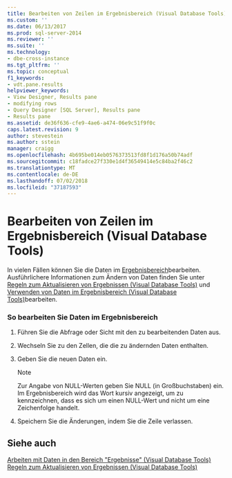 ```yaml
---
title: Bearbeiten von Zeilen im Ergebnisbereich (Visual Database Tools) | Microsoft-Dokumentation
ms.custom: ''
ms.date: 06/13/2017
ms.prod: sql-server-2014
ms.reviewer: ''
ms.suite: ''
ms.technology:
- dbe-cross-instance
ms.tgt_pltfrm: ''
ms.topic: conceptual
f1_keywords:
- vdt.pane.results
helpviewer_keywords:
- View Designer, Results pane
- modifying rows
- Query Designer [SQL Server], Results pane
- Results pane
ms.assetid: de36f636-cfe9-4ae6-a474-06e9c51f9f0c
caps.latest.revision: 9
author: stevestein
ms.author: sstein
manager: craigg
ms.openlocfilehash: 4b695be014eb0576373513fd8f1d176a50b74adf
ms.sourcegitcommit: c18fadce27f330e1d4f36549414e5c84ba2f46c2
ms.translationtype: MT
ms.contentlocale: de-DE
ms.lasthandoff: 07/02/2018
ms.locfileid: "37187593"
---
```

# <a name="edit-rows-in-the-results-pane-visual-database-tools"></a>Bearbeiten von Zeilen im Ergebnisbereich (Visual Database Tools)
  In vielen Fällen können Sie die Daten im [Ergebnisbereich](visual-database-tools.md)bearbeiten. Ausführlichere Informationen zum Ändern von Daten finden Sie unter [Regeln zum Aktualisieren von Ergebnissen &#40;Visual Database Tools&#41;](rules-for-updating-results-visual-database-tools.md) und [Verwenden von Daten im Ergebnisbereich &#40;Visual Database Tools&#41;](work-with-data-in-the-results-pane-visual-database-tools.md)bearbeiten.  
  
### <a name="to-edit-data-in-the-results-pane"></a>So bearbeiten Sie Daten im Ergebnisbereich  
  
1.  Führen Sie die Abfrage oder Sicht mit den zu bearbeitenden Daten aus.  
  
2.  Wechseln Sie zu den Zellen, die die zu ändernden Daten enthalten.  
  
3.  Geben Sie die neuen Daten ein.  
  
    > [!NOTE]  
    >  Zur Angabe von NULL-Werten geben Sie NULL (in Großbuchstaben) ein. Im Ergebnisbereich wird das Wort kursiv angezeigt, um zu kennzeichnen, dass es sich um einen NULL-Wert und nicht um eine Zeichenfolge handelt.  
  
4.  Speichern Sie die Änderungen, indem Sie die Zeile verlassen.  
  
## <a name="see-also"></a>Siehe auch  
 [Arbeiten mit Daten in den Bereich "Ergebnisse" &#40;Visual Database Tools&#41;](work-with-data-in-the-results-pane-visual-database-tools.md)   
 [Regeln zum Aktualisieren von Ergebnissen &#40;Visual Database Tools&#41;](rules-for-updating-results-visual-database-tools.md)  
  
  
